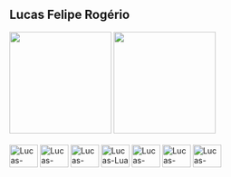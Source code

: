 ## Lucas Felipe Rogério

<div>
  <img height="180cm" src="https://github-readme-stats.vercel.app/api?username=lucasrogeriodev&show_icons=true&theme=dark&include_all_commits=true&count_private=true"/>
  <img height="180cm" src="https://github-readme-stats.vercel.app/api/top-langs/?username=lucasrogeriodev&layout-compact&langs_count=1&theme=dark"/>
</div>

<div style="display: inline_block"><br>
  <img align="center" alt="Lucas-NodeJS" height="40" width="50" src="https://cdn.jsdelivr.net/gh/devicons/devicon/icons/nodejs/nodejs-plain.svg">
  <img align="center" alt="Lucas-Python" height="40" width="50" src="https://cdn.jsdelivr.net/gh/devicons/devicon/icons/python/python-plain.svg">
  <img align="center" alt="Lucas-Java" height="40" width="50" src="https://cdn.jsdelivr.net/gh/devicons/devicon/icons/java/java-plain.svg">
  <img align="center" alt="Lucas-Lua" height="40" width="50" src="https://cdn.jsdelivr.net/gh/devicons/devicon/icons/lua/lua-original.svg">
  <img align="center" alt="Lucas-MongoDB" height="40" width="50" src="https://cdn.jsdelivr.net/gh/devicons/devicon/icons/mongodb/mongodb-plain-wordmark.svg">
  <img align="center" alt="Lucas-PostgreSQL" height="40" width="50" src="https://cdn.jsdelivr.net/gh/devicons/devicon/icons/postgresql/postgresql-plain.svg">
  <img align="center" alt="Lucas-MySQL" height="40" width="50" src="https://cdn.jsdelivr.net/gh/devicons/devicon/icons/mysql/mysql-plain-wordmark.svg">
</div>
  
